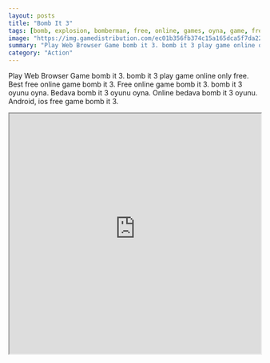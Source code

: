 ```yaml
---
layout: posts
title: "Bomb It 3"
tags: [bomb, explosion, bomberman, free, online, games, oyna, game, free, games, play, play, games]
image: "https://img.gamedistribution.com/ec01b356fb374c15a165dca5f7da22e8.jpg"
summary: "Play Web Browser Game bomb it 3. bomb it 3 play game online only free. Best free online game bomb it 3. Free online game bomb it 3. bomb it 3 oyunu oyna. Bedava bomb it 3 oyunu oyna. Online bedava bomb it 3 oyunu. Android, ios free game bomb it 3."
category: "Action"
---
```


Play Web Browser Game bomb it 3. bomb it 3 play game online only free. Best free online game bomb it 3. Free online game bomb it 3. bomb it 3 oyunu oyna. Bedava bomb it 3 oyunu oyna. Online bedava bomb it 3 oyunu. Android, ios free game bomb it 3.

<iframe width="100%" height="480px;" src="https://html5.gamedistribution.com/ec01b356fb374c15a165dca5f7da22e8/"></iframe>